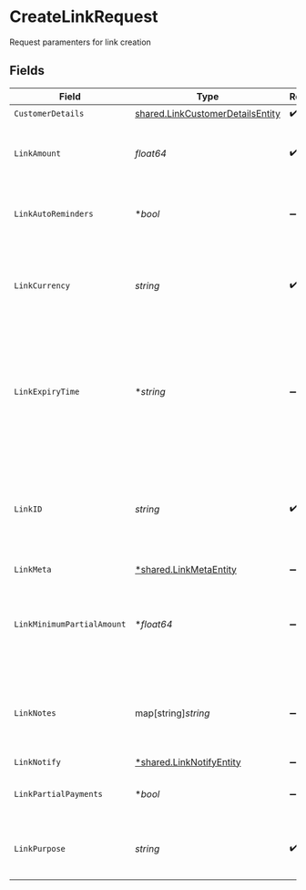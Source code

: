 # CreateLinkRequest

Request paramenters for link creation


## Fields

| Field                                                                                                                                                                                       | Type                                                                                                                                                                                        | Required                                                                                                                                                                                    | Description                                                                                                                                                                                 | Example                                                                                                                                                                                     |
| ------------------------------------------------------------------------------------------------------------------------------------------------------------------------------------------- | ------------------------------------------------------------------------------------------------------------------------------------------------------------------------------------------- | ------------------------------------------------------------------------------------------------------------------------------------------------------------------------------------------- | ------------------------------------------------------------------------------------------------------------------------------------------------------------------------------------------- | ------------------------------------------------------------------------------------------------------------------------------------------------------------------------------------------- |
| `CustomerDetails`                                                                                                                                                                           | [shared.LinkCustomerDetailsEntity](../../models/shared/linkcustomerdetailsentity.md)                                                                                                        | :heavy_check_mark:                                                                                                                                                                          | N/A                                                                                                                                                                                         |                                                                                                                                                                                             |
| `LinkAmount`                                                                                                                                                                                | *float64*                                                                                                                                                                                   | :heavy_check_mark:                                                                                                                                                                          | Amount to be collected using this link. Provide upto two decimals for paise.                                                                                                                |                                                                                                                                                                                             |
| `LinkAutoReminders`                                                                                                                                                                         | **bool*                                                                                                                                                                                     | :heavy_minus_sign:                                                                                                                                                                          | If "true", reminders will be sent to customers for collecting payments.                                                                                                                     |                                                                                                                                                                                             |
| `LinkCurrency`                                                                                                                                                                              | *string*                                                                                                                                                                                    | :heavy_check_mark:                                                                                                                                                                          | Currency for the payment link. Default is INR. Contact care@cashfree.com to enable new currencies.                                                                                          |                                                                                                                                                                                             |
| `LinkExpiryTime`                                                                                                                                                                            | **string*                                                                                                                                                                                   | :heavy_minus_sign:                                                                                                                                                                          | Time after which the link expires. Customers will not be able to make the payment beyond the time specified here. You can provide them in a valid ISO 8601 time format. Default is 30 days. |                                                                                                                                                                                             |
| `LinkID`                                                                                                                                                                                    | *string*                                                                                                                                                                                    | :heavy_check_mark:                                                                                                                                                                          | Unique Identifier (provided by merchant) for the Link. Alphanumeric and only - and _ allowed (50 character limit). Use this for other link-related APIs.                                    |                                                                                                                                                                                             |
| `LinkMeta`                                                                                                                                                                                  | [*shared.LinkMetaEntity](../../models/shared/linkmetaentity.md)                                                                                                                             | :heavy_minus_sign:                                                                                                                                                                          | N/A                                                                                                                                                                                         |                                                                                                                                                                                             |
| `LinkMinimumPartialAmount`                                                                                                                                                                  | **float64*                                                                                                                                                                                  | :heavy_minus_sign:                                                                                                                                                                          | Minimum amount in first installment that needs to be paid by the customer if partial payments are enabled. This should be less than the link_amount.                                        |                                                                                                                                                                                             |
| `LinkNotes`                                                                                                                                                                                 | map[string]*string*                                                                                                                                                                         | :heavy_minus_sign:                                                                                                                                                                          | Key-value pair that can be used to store additional information about the entity. Maximum 5 key-value pairs                                                                                 | [object Object]                                                                                                                                                                             |
| `LinkNotify`                                                                                                                                                                                | [*shared.LinkNotifyEntity](../../models/shared/linknotifyentity.md)                                                                                                                         | :heavy_minus_sign:                                                                                                                                                                          | N/A                                                                                                                                                                                         |                                                                                                                                                                                             |
| `LinkPartialPayments`                                                                                                                                                                       | **bool*                                                                                                                                                                                     | :heavy_minus_sign:                                                                                                                                                                          | If "true", customer can make partial payments for the link.                                                                                                                                 |                                                                                                                                                                                             |
| `LinkPurpose`                                                                                                                                                                               | *string*                                                                                                                                                                                    | :heavy_check_mark:                                                                                                                                                                          | A brief description for which payment must be collected. This is shown to the customer.                                                                                                     |                                                                                                                                                                                             |